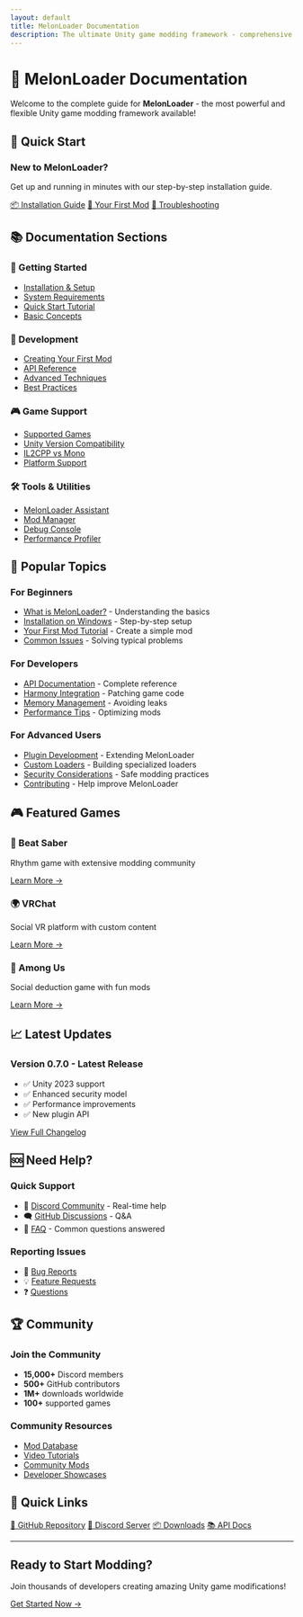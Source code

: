 ```yaml
---
layout: default
title: MelonLoader Documentation
description: The ultimate Unity game modding framework - comprehensive guides, tutorials, and API reference
---
```


# 🍈 MelonLoader Documentation

Welcome to the complete guide for **MelonLoader** - the most powerful and flexible Unity game modding framework available!

## 🚀 Quick Start

### New to MelonLoader?
Get up and running in minutes with our step-by-step installation guide.

<div class="quick-links">
  <a href="installation.html" class="btn btn-primary">📦 Installation Guide</a>
  <a href="first-mod.html" class="btn btn-secondary">🎯 Your First Mod</a>
  <a href="troubleshooting.html" class="btn btn-outline">🔧 Troubleshooting</a>
</div>

## 📚 Documentation Sections

### 🏁 Getting Started
- [Installation & Setup](installation.html)
- [System Requirements](requirements.html)
- [Quick Start Tutorial](quickstart.html)
- [Basic Concepts](concepts.html)

### 🔧 Development
- [Creating Your First Mod](first-mod.html)
- [API Reference](api/index.html)
- [Advanced Techniques](advanced.html)
- [Best Practices](best-practices.html)

### 🎮 Game Support
- [Supported Games](games/index.html)
- [Unity Version Compatibility](unity-compatibility.html)
- [IL2CPP vs Mono](build-types.html)
- [Platform Support](platforms.html)

### 🛠️ Tools & Utilities
- [MelonLoader Assistant](tools/assistant.html)
- [Mod Manager](tools/mod-manager.html)
- [Debug Console](tools/console.html)
- [Performance Profiler](tools/profiler.html)

## 🎯 Popular Topics

### For Beginners
- [What is MelonLoader?](about.html) - Understanding the basics
- [Installation on Windows](installation.html#windows) - Step-by-step setup
- [Your First Mod Tutorial](first-mod.html) - Create a simple mod
- [Common Issues](troubleshooting.html#common) - Solving typical problems

### For Developers
- [API Documentation](api/index.html) - Complete reference
- [Harmony Integration](advanced/harmony.html) - Patching game code
- [Memory Management](advanced/memory.html) - Avoiding leaks
- [Performance Tips](advanced/performance.html) - Optimizing mods

### For Advanced Users
- [Plugin Development](advanced/plugins.html) - Extending MelonLoader
- [Custom Loaders](advanced/loaders.html) - Building specialized loaders
- [Security Considerations](security.html) - Safe modding practices
- [Contributing](../CONTRIBUTING.html) - Help improve MelonLoader

## 🎮 Featured Games

<div class="game-grid">
  <div class="game-card">
    <h3>🎵 Beat Saber</h3>
    <p>Rhythm game with extensive modding community</p>
    <a href="games/beat-saber.html">Learn More →</a>
  </div>
  
  <div class="game-card">
    <h3>🌍 VRChat</h3>
    <p>Social VR platform with custom content</p>
    <a href="games/vrchat.html">Learn More →</a>
  </div>
  
  <div class="game-card">
    <h3>🎯 Among Us</h3>
    <p>Social deduction game with fun mods</p>
    <a href="games/among-us.html">Learn More →</a>
  </div>
</div>

## 📈 Latest Updates

### Version 0.7.0 - Latest Release
- ✅ Unity 2023 support
- ✅ Enhanced security model
- ✅ Performance improvements
- ✅ New plugin API

[View Full Changelog](../CHANGELOG.html)

## 🆘 Need Help?

### Quick Support
- 💬 [Discord Community](https://discord.gg/2Wn3N2P) - Real-time help
- 🗨️ [GitHub Discussions](https://github.com/Lava-Gang/melonloader/discussions) - Q&A
- 📖 [FAQ](faq.html) - Common questions answered

### Reporting Issues
- 🐛 [Bug Reports](https://github.com/Lava-Gang/melonloader/issues/new?template=bug_report.md)
- 💡 [Feature Requests](https://github.com/Lava-Gang/melonloader/issues/new?template=feature_request.md)
- ❓ [Questions](https://github.com/Lava-Gang/melonloader/issues/new?template=question.md)

## 🏆 Community

### Join the Community
- **15,000+** Discord members
- **500+** GitHub contributors  
- **1M+** downloads worldwide
- **100+** supported games

### Community Resources
- [Mod Database](https://gamebanana.com/tools/6103)
- [Video Tutorials](tutorials/videos.html)
- [Community Mods](community/mods.html)
- [Developer Showcases](community/showcases.html)

## 🔗 Quick Links

<div class="link-grid">
  <a href="https://github.com/Lava-Gang/melonloader">📁 GitHub Repository</a>
  <a href="https://discord.gg/2Wn3N2P">💬 Discord Server</a>
  <a href="https://github.com/Lava-Gang/melonloader/releases">📦 Downloads</a>
  <a href="api/index.html">📚 API Docs</a>
</div>

---

<div class="footer-cta">
  <h2>Ready to Start Modding?</h2>
  <p>Join thousands of developers creating amazing Unity game modifications!</p>
  <a href="installation.html" class="btn btn-large btn-primary">Get Started Now →</a>
</div> 